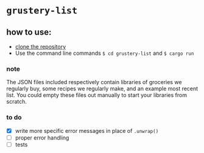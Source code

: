 # `grustery-list`
## how to use:
- [clone the repository](https://docs.github.com/en/repositories/creating-and-managing-repositories/cloning-a-repository)
- Use the command line commands `$ cd grustery-list` and `$ cargo run`
### note
The JSON files included respectively contain libraries of groceries we regularly buy, some recipes we regularly make, and an example most recent list. You could empty these files out manually to start your libraries from scratch.

### to do
- [x] write more specific error messages in place of `.unwrap()`
- [ ] proper error handling
- [ ] tests
